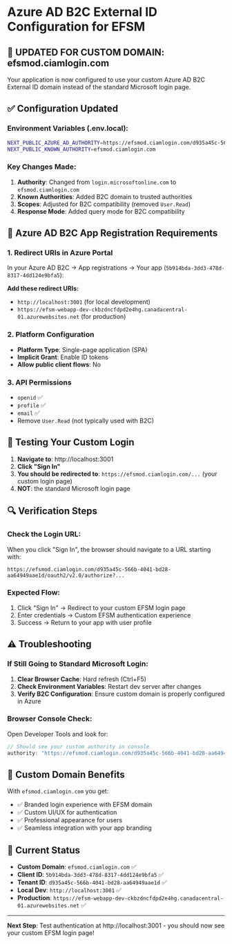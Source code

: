 # Azure AD B2C External ID Configuration for EFSM

## 🎯 **UPDATED FOR CUSTOM DOMAIN: efsmod.ciamlogin.com**

Your application is now configured to use your custom Azure AD B2C External ID domain instead of the standard Microsoft login page.

## ✅ **Configuration Updated**

### Environment Variables (.env.local):
```bash
NEXT_PUBLIC_AZURE_AD_AUTHORITY=https://efsmod.ciamlogin.com/d935a45c-566b-4041-bd28-aa64949aae1d/v2.0
NEXT_PUBLIC_KNOWN_AUTHORITY=efsmod.ciamlogin.com
```

### Key Changes Made:
1. **Authority**: Changed from `login.microsoftonline.com` to `efsmod.ciamlogin.com`
2. **Known Authorities**: Added B2C domain to trusted authorities
3. **Scopes**: Adjusted for B2C compatibility (removed `User.Read`)
4. **Response Mode**: Added query mode for B2C compatibility

## 🔧 **Azure AD B2C App Registration Requirements**

### 1. Redirect URIs in Azure Portal
In your Azure AD B2C → App registrations → Your app (`5b914bda-3dd3-478d-8317-4dd124e9bfa5`):

**Add these redirect URIs:**
- `http://localhost:3001` (for local development)
- `https://efsm-webapp-dev-ckbzdncfdpd2e4hg.canadacentral-01.azurewebsites.net` (for production)

### 2. Platform Configuration
- **Platform Type**: Single-page application (SPA)
- **Implicit Grant**: Enable ID tokens
- **Allow public client flows**: No

### 3. API Permissions
- `openid` ✅
- `profile` ✅ 
- `email` ✅
- Remove `User.Read` (not typically used with B2C)

## 🚀 **Testing Your Custom Login**

1. **Navigate to**: http://localhost:3001
2. **Click "Sign In"**
3. **You should be redirected to**: `https://efsmod.ciamlogin.com/...` (your custom login page)
4. **NOT**: the standard Microsoft login page

## 🔍 **Verification Steps**

### Check the Login URL:
When you click "Sign In", the browser should navigate to a URL starting with:
```
https://efsmod.ciamlogin.com/d935a45c-566b-4041-bd28-aa64949aae1d/oauth2/v2.0/authorize?...
```

### Expected Flow:
1. Click "Sign In" → Redirect to your custom EFSM login page
2. Enter credentials → Custom EFSM authentication experience
3. Success → Return to your app with user profile

## ⚠️ **Troubleshooting**

### If Still Going to Standard Microsoft Login:

1. **Clear Browser Cache**: Hard refresh (Ctrl+F5)
2. **Check Environment Variables**: Restart dev server after changes
3. **Verify B2C Configuration**: Ensure custom domain is properly configured in Azure

### Browser Console Check:
Open Developer Tools and look for:
```javascript
// Should see your custom authority in console
authority: "https://efsmod.ciamlogin.com/d935a45c-566b-4041-bd28-aa64949aae1d/v2.0"
```

## 🎨 **Custom Domain Benefits**

With `efsmod.ciamlogin.com` you get:
- ✅ Branded login experience with EFSM domain
- ✅ Custom UI/UX for authentication
- ✅ Professional appearance for users
- ✅ Seamless integration with your app branding

## 📝 **Current Status**

- **Custom Domain**: `efsmod.ciamlogin.com` ✅
- **Client ID**: `5b914bda-3dd3-478d-8317-4dd124e9bfa5` ✅
- **Tenant ID**: `d935a45c-566b-4041-bd28-aa64949aae1d` ✅
- **Local Dev**: `http://localhost:3001` ✅
- **Production**: `https://efsm-webapp-dev-ckbzdncfdpd2e4hg.canadacentral-01.azurewebsites.net` ✅

---

**Next Step**: Test authentication at http://localhost:3001 - you should now see your custom EFSM login page!